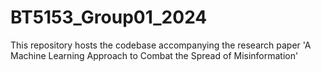 # BT5153_Group01_2024
This repository hosts the codebase accompanying the research paper 'A Machine Learning Approach to Combat the Spread of Misinformation'
